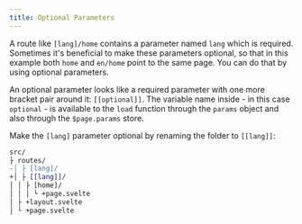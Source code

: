```yaml
---
title: Optional Parameters
---
```


A route like `[lang]/home` contains a parameter named `lang` which is required. Sometimes it's beneficial to make these parameters optional, so that in this example both `home` and `en/home` point to the same page. You can do that by using optional parameters.

An optional parameter looks like a required parameter with one more bracket pair around it: `[[optional]]`. The variable name inside - in this case `optional` - is available to the `load` function through the `params` object and also through the `$page.params` store.

Make the `[lang]` parameter optional by renaming the folder to `[[lang]]`:

```diff
src/
├ routes/
-│ ├ [lang]/
+│ ├ [[lang]]/
│ │ ├ [home]/
│ │ │ └ +page.svelte
│ ├ +layout.svelte
│ └ +page.svelte
```
